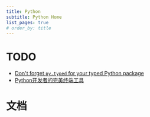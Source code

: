 ```yaml
---
title: Python
subtitle: Python Home
list_pages: true
# order_by: title
---
```


# TODO

* [Don't forget `py.typed` for your typed Python package](https://blog.whtsky.me/tech/2021/dont-forget-py.typed-for-your-typed-python-package/)
* [Python开发者的完美终端工具](https://mp.weixin.qq.com/s/QxfXQuaIhPng40Pexw3KlQ)

# 文档

